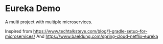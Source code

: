 # Eureka Demo

A multi project with multiple microservices.

Inspired from https://www.techtalksteve.com/blog/1-gradle-setup-for-microservices/
And https://www.baeldung.com/spring-cloud-netflix-eureka